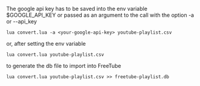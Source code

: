 
The google api key has to be saved into the env variable $GOOGLE_API_KEY
or passed as an argument to the call with the option -a or --api_key

```
lua convert.lua -a <your-google-api-key> youtube-playlist.csv
```
or, after setting the env variable
```
lua convert.lua youtube-playlist.csv
```

to generate the db file to import into FreeTube
```
lua convert.lua youtube-playlist.csv >> freetube-playlist.db 
```
